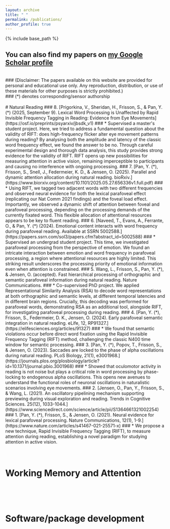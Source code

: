 ```yaml
---
layout: archive
title: " "
permalink: /publications/
author_profile: true
---
```


{% include base_path %}


## You can also find my papers on [my Google Scholar profile](https://scholar.google.com/citations?user=UAtOWA4AAAAJ&hl=en)  
<br>  
### (Disclaimer: The papers available on this website are provided for personal and educational use only. Any reproduction, distribution, or use of these materials for other purposes is strictly prohibited.)  
<br>
### (*) denotes corresponding/sensor authorship  
<br>
<br>
# Natural Reading  
### 8. [Prigorkina, V., Sheridan, H., Frisson, S., & Pan, Y. (*) (2025, September 9). Lexical Word Processing is Unaffected by Rapid Invisible Frequency Tagging in Reading: Evidence from Eye Movements](https://osf.io/preprints/psyarxiv/jbsdk_v1)  
### * Supervised a master's student project. Here, we tried to address a fundamental question about the validity of RIFT: does high-frequency flicker alter eye movement patterns during reading? By analysing both the amplitude and latency of the classic word frequency effect, we found the answer to be no. Through careful experimental design and thorough data analysis, this study provides strong evidence for the validity of RIFT. RIFT opens up new possibilities for measuring attention in active vision, remaining imperceptible to participants and causing no interference with ongoing processing.  
### 7. [Pan, Y. (*), Frisson, S., Snell, J., Federmeier, K. D., & Jensen, O. (2025). Parallel and dynamic attention allocation during natural reading. bioRxiv.](https://www.biorxiv.org/content/10.1101/2025.05.27.656336v1.full.pdf)  
### * Using RIFT, we tagged two adjacent words with two different frequencies and observed neural evidence for both the lexical parafoveal effect (replicating our Nat Comm 2021 findings) and the foveal load effect. Importantly, we observed a dynamic shift of attention between foveal and parafoveal processing, depending on the processing demands of the currently fixated word. This flexible allocation of attentional resources appears to be key to fluent reading.  
### 6. [Naveed, T., Evans, A., Ferrante, O., & Pan, Y. (*) (2024). Emotional content interacts with word frequency during parafoveal reading. Available at SSRN 5002588.](https://papers.ssrn.com/sol3/papers.cfm?abstract_id=5002588)  
### * Supervised an undergrad student project. This time, we investigated parafoveal processing from the perspective of emotion. We found an intricate interaction between emotion and word frequency in parafoveal processing, a region where attentional resources are highly limited. This striking result underscores the processing priority of emotional information even when attention is constrained.   
### 5. Wang, L., Frisson, S., Pan, Y. (*), & Jensen, O. (accepted). Fast hierarchical processing of orthographic and semantic parafoveal information during natural reading. Nature Communications.  
### * Co-supervised PhD project. We applied Representational Similarity Analysis (RSA) to decode word representations at both  orthographic and semantic levels, at different temporal latencies and in different brain regions. Crucially, this decoding was performed for parafoveal words, demonstrating RSA as an additional tool, alongside RIFT, for investigating parafoveal processing during reading.   
### 4. [Pan, Y. (*), Frisson, S., Federmeier, D. K., Jensen, O. (2024). Early parafoveal semantic integration in natural reading. eLife, 12, RP91327.](https://elifesciences.org/articles/91327)  
### * We found that semantic violations occur before direct word fixation using the Rapid Invisible Frequency Tagging (RIFT) method, challenging the classic N400 time window for semantic processing.  
### 3.  [Pan, Y. (*), Popov, T., Frisson, S., & Jensen, O. (2023). Saccades are locked to the phase of alpha oscillations during natural reading. PLoS Biology, 21(1), e3001968.](https://journals.plos.org/plosbiology/article?id=10.1371/journal.pbio.3001968)  
### * Showed that oculomotor activity in reading is not noise but plays a critical role in word processing by phase-locking to endogenous alpha oscillations. This opens new avenues to understand the functional roles of neuronal oscillations in naturalistic scenarios involving eye movements.  
### 2.  [Jensen, O., Pan, Y., Frisson, S., & Wang, L. (2021). An oscillatory pipelining mechanism supporting previewing during visual exploration and reading. Trends in Cognitive Sciences. 25(12), 1033-1044.](https://www.sciencedirect.com/science/article/pii/S1364661321002254)  
### 1.  [Pan, Y. (*), Frisson, S., & Jensen, O. (2021). Neural evidence for lexical parafoveal processing. Nature Communications, 12(1), 1-9.](https://www.nature.com/articles/s41467-021-25571-x)  
### * We propose a new technique, Rapid Invisible Frequency Tagging (RIFT), to measure attention during reading, establishing a novel paradigm for studying attention in active vision.   
<br>
<br>
<br>  

# Working Memory and Attention  


<br>
<br>
<br> 

# Software/package development  
<br>
<br>
<br> 


